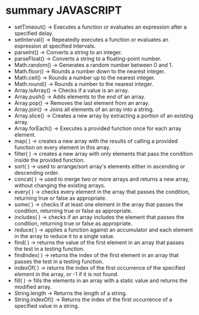 # summary JAVASCRIPT

- setTimeout() → Executes a function or evaluates an expression after a specified delay.
- setInterval() → Repeatedly executes a function or evaluates an expression at specified intervals.
- parseInt() → Converts a string to an integer.
- parseFloat() → Converts a string to a floating-point number.
- Math.random() → Generates a random number between 0 and 1.
- Math.floor() → Rounds a number down to the nearest integer.
- Math.ceil() → Rounds a number up to the nearest integer.
- Math.round() → Rounds a number to the nearest integer.
- Array.isArray() → Checks if a value is an array.
- Array.push() → Adds elements to the end of an array.
- Array.pop() → Removes the last element from an array.
- Array.join() → Joins all elements of an array into a string.
- Array.slice() → Creates a new array by extracting a portion of an existing array.
- Array.forEach() → Executes a provided function once for each array element.
- map( ) → creates a new array with the results of calling a provided function on every element in this array.
- filter( ) → creates a new array with only elements that pass the condition inside the provided function.
- sort( ) → used to arrange/sort array's elements either in ascending or descending order.
- concat( ) → used to merge two or more arrays and returns a new array, without changing the existing arrays.
- every( ) → checks every element in the array that passes the condition, returning true or false as appropriate.
- some( ) → checks if at least one element in the array that passes the condition, returning true or false as appropriate.
- includes( ) → checks if an array includes the element that passes the condition, returning true or false as appropriate.
- reduce( ) → applies a function against an accumulator and each element in the array to reduce it to a single value.
- find( ) → returns the value of the first element in an array that passes the test in a testing function.
- findIndex( ) → returns the index of the first element in an array that passes the test in a testing function.
- indexOf( ) → returns the index of the first occurrence of the specified element in the array, or -1 if it is not found.
- fill( ) → fills the elements in an array with a static value and returns the modified array.
- String.length → Returns the length of a string.
- String.indexOf() → Returns the index of the first occurrence of a specified value in a string.
